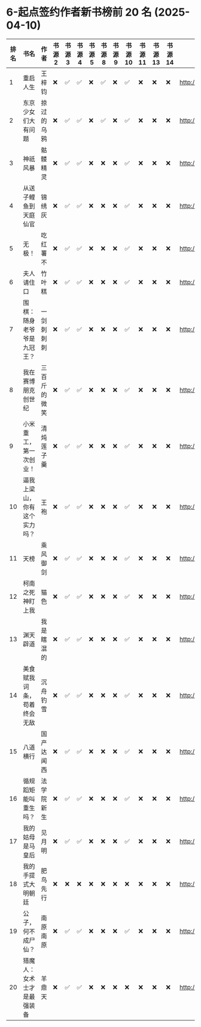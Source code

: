 # 6-起点签约作者新书榜前 20 名 (2025-04-10)
| 排名 | 书名 | 作者 | 书源 2 | 书源 3 | 书源 4 | 书源 5 | 书源 8 | 书源 9 | 书源 10 | 书源 11 | 书源 13 | 书源 14 | 起点链接 |
| ---- | ---- | ---- | ---- | ---- | ---- | ---- | ---- | ---- | ---- | ---- | ---- | ---- | ---- |
| 1 | 重启人生 | 王梓钧 | ❌ |✅ |✅ |❌ |✅ |❌ |✅ |❌ |❌ |❌ | http://www.qidian.com/book/1043695973/ |
| 2 | 东京少女们大有问题 | 掠过的乌鸦 | ❌ |✅ |✅ |❌ |✅ |❌ |✅ |❌ |❌ |❌ | http://www.qidian.com/book/1043866121/ |
| 3 | 神祇风暴 | 骷髅精灵 | ❌ |✅ |✅ |❌ |❌ |❌ |✅ |❌ |❌ |❌ | http://www.qidian.com/book/1043497779/ |
| 4 | 从送子鲤鱼到天庭仙官 | 锦绣灰 | ❌ |✅ |✅ |❌ |❌ |❌ |✅ |❌ |❌ |❌ | http://www.qidian.com/book/1043925467/ |
| 5 | 无极！ | 吃红薯不 | ❌ |✅ |✅ |❌ |❌ |❌ |✅ |❌ |❌ |❌ | http://www.qidian.com/book/1043594062/ |
| 6 | 夫人请住口 | 竹叶糕 | ❌ |✅ |✅ |❌ |❌ |❌ |✅ |❌ |❌ |❌ | http://www.qidian.com/book/1043498806/ |
| 7 | 围棋：随身老爷爷是九冠王？ | 一剑刺刺刺 | ❌ |✅ |✅ |❌ |❌ |❌ |✅ |❌ |❌ |❌ | http://www.qidian.com/book/1043652119/ |
| 8 | 我在赛博朋克创世纪 | 三百斤的微笑 | ❌ |✅ |✅ |❌ |❌ |❌ |✅ |❌ |❌ |❌ | http://www.qidian.com/book/1043899950/ |
| 9 | 小米重工，第一次创业！ | 清炖莲子羹 | ❌ |✅ |✅ |❌ |❌ |❌ |✅ |❌ |❌ |❌ | http://www.qidian.com/book/1043944015/ |
| 10 | 逼我上梁山，你有这个实力吗？ | 王袍 | ❌ |✅ |✅ |❌ |❌ |❌ |✅ |❌ |❌ |❌ | http://www.qidian.com/book/1043898983/ |
| 11 | 天榜 | 乘风御剑 | ❌ |✅ |✅ |❌ |❌ |❌ |✅ |❌ |❌ |❌ | http://www.qidian.com/book/1044204199/ |
| 12 | 柯南之死神盯上我 | 猫色 | ❌ |✅ |✅ |❌ |❌ |❌ |✅ |❌ |❌ |❌ | http://www.qidian.com/book/1043347675/ |
| 13 | 渊天辟道 | 我是瞎混的 | ❌ |✅ |✅ |❌ |❌ |❌ |✅ |❌ |❌ |❌ | http://www.qidian.com/book/1043941537/ |
| 14 | 美食赋我词条，苟着终会无敌 | 沉舟钓雪 | ❌ |✅ |✅ |❌ |❌ |❌ |✅ |❌ |❌ |❌ | http://www.qidian.com/book/1043899092/ |
| 15 | 八道横行 | 国产达闻西 | ❌ |✅ |✅ |❌ |❌ |❌ |✅ |❌ |❌ |❌ | http://www.qidian.com/book/1043800607/ |
| 16 | 循规蹈矩能叫重生吗？ | 法学院新生 | ❌ |✅ |✅ |❌ |❌ |❌ |✅ |❌ |❌ |❌ | http://www.qidian.com/book/1044127792/ |
| 17 | 我的姑母是马皇后 | 见月明 | ❌ |✅ |✅ |❌ |❌ |❌ |✅ |❌ |❌ |❌ | http://www.qidian.com/book/1040672072/ |
| 18 | 我的手提式大明朝廷 | 肥鸟先行 | ❌ |❌ |❌ |❌ |❌ |❌ |❌ |❌ |❌ |❌ | http://www.qidian.com/book/1044031324/ |
| 19 | 公子，何不成尸仙？ | 南原南原 | ❌ |✅ |✅ |❌ |❌ |❌ |✅ |❌ |❌ |❌ | http://www.qidian.com/book/1043130110/ |
| 20 | 猎魔人：女术士才是最强装备 | 羊鼎天 | ❌ |✅ |✅ |❌ |❌ |❌ |❌ |❌ |❌ |❌ | http://www.qidian.com/book/1043796049/ |
